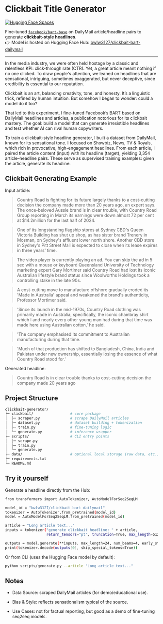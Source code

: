 # Clickbait Title Generator

[![Hugging Face Spaces](https://img.shields.io/badge/🤗%20Model-bwlw3127/clickbait--bart--dailymail-blue)](https://huggingface.co/bwlw3127/clickbait-bart-dailymail)

Fine-tuned [`facebook/bart-base`](https://huggingface.co/facebook/bart-base) on DailyMail article/headline pairs to generate **clickbait-style headlines**.  
👉 Model is hosted on Hugging Face Hub: [bwlw3127/clickbait-bart-dailymail](https://huggingface.co/bwlw3127/clickbait-bart-dailymail)



---
In the media industry, we were often held hostage by a classic and relentless KPI: click-through rate (CTR). Yet, a great article meant nothing if no one clicked. To draw people's attention, we leaned on headlines that are sensational, intriguing, sometimes exaggerated, but never deceptive, since credibility is essential to our reputation. 

Clickbait is an art, balancing creativity, tone, and honesty. It’s a linguistic trick, refined by human intuition. But somehow I began to wonder: could a model do it too?

That led to this experiment. I fine-tuned Facebook’s BART based on DailyMail headlines and articles, a publication notorious for its clickbait mastery. The goal: build a model that can generate irresistible headlines and test whether AI can rival human copywriters.

To train a clickbait-style headline generator, I built a dataset from DailyMail, known for its sensational tone. I focused on Showbiz, News, TV & Royals, which rich in provocative, high-engagement headlines. From each article, I paired the article content (input) with its headline (target), yielding 3,354 article–headline pairs. These serve as supervised training examples: given the article, generate its headline.

## Clickbait Generating Example

Input article:

> Country Road is fighting for its future largely thanks to a cost-cutting decision the company made more than 20 years ago, an expert says. The once-beloved Aussie brand is in clear trouble, with Country Road Group reporting in March its earnings were down almost 72 per cent at $14.2million for the last half of 2024.

> One of its longstanding flagship stores at Sydney CBD's Queen Victoria Building has shut up shop, as has sister brand Trenery in Mosman, on Sydney's affluent lower north shore. Another CBD store in Sydney's Pitt Street Mall is expected to close when its lease expires in three years' time.

> The video player is currently playing an ad. You can skip the ad in 5 sec with a mouse or keyboard
Queensland University of Technology marketing expert Gary Mortimer said Country Road had lost its iconic Australian lifestyle brand status since Woolworths Holdings took a controlling stake in the late 90s.

> A cost-cutting move to manufacture offshore gradually eroded its 'Made in Australia' appeal and weakened the brand's authenticity, Professor Mortimer said.

> 'Since its launch in the mid-1970s, Country Road clothing was primarily made in Australia, specifically, the iconic chambray shirt which I and nearly every other young man had during that time was made here using Australian cotton,' he said.

> 'The company emphasised its commitment to Australian manufacturing during that time. 

> 'Much of that production has shifted to Bangladesh, China, India and Pakistan under new ownership, essentially losing the essence of what Country Road stood for.'

Generated headline:

> Country Road is in clear trouble thanks to cost-cutting decision the company made 20 years ago


## Project Structure
```bash
clickbait-generator/
├─ clickbait/                 # core package
│  ├─ scraper.py              # scrape DailyMail articles
│  ├─ dataset.py              # dataset building + tokenization
│  ├─ train.py                # fine-tuning logic
│  └─ generate.py             # inference wrapper
├─ scripts/                   # CLI entry points
│  ├─ scrape.py
│  ├─ train.py
│  └─ generate.py
├─ data/                      # optional local storage (raw data, etc.)
├─ requirements.txt
└─ README.md

```

## Try it yourself
Generate a headline directly from the Hub:
```bash
from transformers import AutoTokenizer, AutoModelForSeq2SeqLM

model_id = "bwlw3127/clickbait-bart-dailymail"
tokenizer = AutoTokenizer.from_pretrained(model_id)
model = AutoModelForSeq2SeqLM.from_pretrained(model_id)

article = "Long article text..."
inputs = tokenizer("generate clickbait headline: " + article,
                   return_tensors="pt", truncation=True, max_length=512)

outputs = model.generate(**inputs, max_length=24, num_beams=4, early_stopping=True)
print(tokenizer.decode(outputs[0], skip_special_tokens=True))
```

Or from CLI (uses the Hugging Face model by default):
```bash
python scripts/generate.py --article "Long article text..."
```

## Notes

+ Data Source: scraped DailyMail articles (for demo/educational use).

+ Bias & Style: reflects sensationalism typical of the source.

+ Use Cases: not for factual reporting, but good as a demo of fine-tuning seq2seq models.
